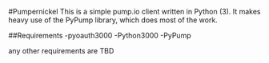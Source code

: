 #Pumpernickel
This is a simple pump.io client written in Python (3).
It makes heavy use of the PyPump library, which does most of the work.

##Requirements
-pyoauth3000
-Python3000
-PyPump

any other requirements are TBD
